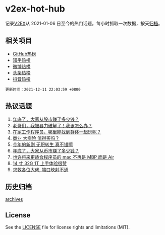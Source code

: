 # v2ex-hot-hub

 记录[V2EX](https://www.v2ex.com/)从 2021-01-06 日至今的热门话题。每小时抓取一次数据，按天[归档](archives)。
 
 ## 相关项目

- [GitHub热榜](https://github.com/snaildev/github-hot-hub)
- [知乎热榜](https://github.com/snaildev/zhihu-hot-hub)
- [微博热榜](https://github.com/snaildev/weibo-hot-hub)
- [头条热榜](https://github.com/snaildev/toutiao-hot-hub)
- [抖音热榜](https://github.com/snaildev/douyin-hot-hub)


 `更新时间：2021-12-11 22:03:59 +0800`

## 热议话题

1. [年底了，大家从股市赚了多少钱？](https://www.v2ex.com/t/821483)
1. [老哥们，我被暴力破解了！我该怎么办？](https://www.v2ex.com/t/821458)
1. [在家工作程序员，哪里能找到群体一起玩呢？](https://www.v2ex.com/t/821514)
1. [商业 大病险 值得买吗？](https://www.v2ex.com/t/821461)
1. [今年的新剧 无职转生 真不错啊](https://www.v2ex.com/t/821434)
1. [年底了，大家从币市赚了多少钱？](https://www.v2ex.com/t/821518)
1. [也许将来更适合程序员的 mac 不再是 MBP 而是 Air](https://www.v2ex.com/t/821519)
1. [14 寸 32G 1T 上手体验很赞](https://www.v2ex.com/t/821450)
1. [求救各位大佬, 端口映射不通](https://www.v2ex.com/t/821521)

## 历史归档

[archives](archives)

## License

See the [LICENSE](LICENSE) file for license rights and limitations (MIT).
